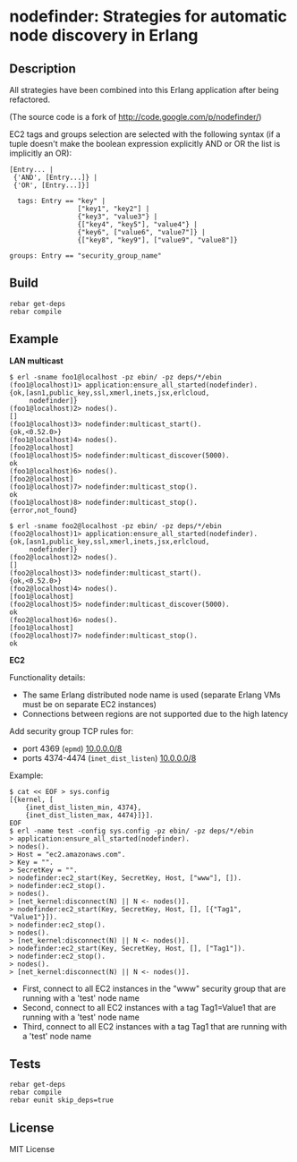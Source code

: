 nodefinder: Strategies for automatic node discovery in Erlang
=============================================================

Description
-----------

All strategies have been combined into this Erlang application after being
refactored.

(The source code is a fork of http://code.google.com/p/nodefinder/)

EC2 tags and groups selection are selected with the following syntax
(if a tuple doesn't make the boolean expression
 explicitly AND or OR the list is implicitly an OR):

    [Entry... |
     {'AND', [Entry...]} |
     {'OR', [Entry...]}]
     
      tags: Entry == "key" |
                     ["key1", "key2"] |
                     {"key3", "value3"} |
                     {["key4", "key5"], "value4"} |
                     {"key6", ["value6", "value7"]} |
                     {["key8", "key9"], ["value9", "value8"]}
     
    groups: Entry == "security_group_name"


Build
-----

    rebar get-deps
    rebar compile

Example
-------

**LAN multicast**

    $ erl -sname foo1@localhost -pz ebin/ -pz deps/*/ebin
    (foo1@localhost)1> application:ensure_all_started(nodefinder).
    {ok,[asn1,public_key,ssl,xmerl,inets,jsx,erlcloud,
         nodefinder]}
    (foo1@localhost)2> nodes(). 
    []
    (foo1@localhost)3> nodefinder:multicast_start().
    {ok,<0.52.0>}
    (foo1@localhost)4> nodes().
    [foo2@localhost]
    (foo1@localhost)5> nodefinder:multicast_discover(5000).
    ok
    (foo1@localhost)6> nodes().
    [foo2@localhost]
    (foo1@localhost)7> nodefinder:multicast_stop().
    ok
    (foo1@localhost)8> nodefinder:multicast_stop().
    {error,not_found}
    
    $ erl -sname foo2@localhost -pz ebin/ -pz deps/*/ebin
    (foo2@localhost)1> application:ensure_all_started(nodefinder).
    {ok,[asn1,public_key,ssl,xmerl,inets,jsx,erlcloud,
         nodefinder]}
    (foo2@localhost)2> nodes(). 
    []
    (foo2@localhost)3> nodefinder:multicast_start().
    {ok,<0.52.0>}
    (foo2@localhost)4> nodes().
    [foo1@localhost]
    (foo2@localhost)5> nodefinder:multicast_discover(5000).
    ok
    (foo2@localhost)6> nodes().
    [foo1@localhost]
    (foo2@localhost)7> nodefinder:multicast_stop().
    ok


**EC2**

Functionality details:

* The same Erlang distributed node name is used
  (separate Erlang VMs must be on separate EC2 instances)
* Connections between regions are not supported due to the high latency

Add security group TCP rules for:

* port 4369 (`epmd`) [10.0.0.0/8](http://docs.aws.amazon.com/AmazonVPC/latest/UserGuide/VPC_Subnets.html)
* ports 4374-4474 (`inet_dist_listen`) [10.0.0.0/8](http://docs.aws.amazon.com/AmazonVPC/latest/UserGuide/VPC_Subnets.html)

Example:

    $ cat << EOF > sys.config
    [{kernel, [
        {inet_dist_listen_min, 4374},
        {inet_dist_listen_max, 4474}]}].
    EOF
    $ erl -name test -config sys.config -pz ebin/ -pz deps/*/ebin
    > application:ensure_all_started(nodefinder).
    > nodes().
    > Host = "ec2.amazonaws.com".
    > Key = "".
    > SecretKey = "".
    > nodefinder:ec2_start(Key, SecretKey, Host, ["www"], []).
    > nodefinder:ec2_stop().
    > nodes().
    > [net_kernel:disconnect(N) || N <- nodes()].
    > nodefinder:ec2_start(Key, SecretKey, Host, [], [{"Tag1", "Value1"}]).
    > nodefinder:ec2_stop().
    > nodes().
    > [net_kernel:disconnect(N) || N <- nodes()].
    > nodefinder:ec2_start(Key, SecretKey, Host, [], ["Tag1"]).
    > nodefinder:ec2_stop().
    > nodes().
    > [net_kernel:disconnect(N) || N <- nodes()].
    

* First, connect to all EC2 instances in the "www" security group
  that are running with a 'test' node name
* Second, connect to all EC2 instances with a tag Tag1=Value1
  that are running with a 'test' node name
* Third, connect to all EC2 instances with a tag Tag1
  that are running with a 'test' node name

Tests
-----

    rebar get-deps
    rebar compile
    rebar eunit skip_deps=true

License
-------

MIT License

